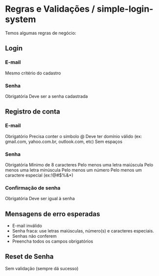 # Regras e Validações / simple-login-system

Temos algumas regras de negócio:

## Login

### E-mail

Mesmo critério do cadastro

### Senha

Obrigatória
Deve ser a senha cadastrada

## Registro de conta

### E-mail

Obrigatório
Precisa conter o símbolo @
Deve ter domínio válido (ex: gmail.com, yahoo.com.br, outlook.com, etc)
Sem espaços

### Senha

Obrigatória
Mínimo de 8 caracteres
Pelo menos uma letra maiúscula
Pelo menos uma letra minúscula 
Pelo menos um número
Pelo menos um caractere especial (ex:!@#$%&*)

### Confirmação de senha

Obrigatória
Deve ser igual à senha

## Mensagens de erro esperadas

- E-mail inválido
- Senha fraca: use letras maiúsculas, número(s) e caracteres especiais.
- Senhas não conferem
- Preencha todos os campos obrigatórios

## Reset de Senha

Sem validação (sempre dá sucesso)